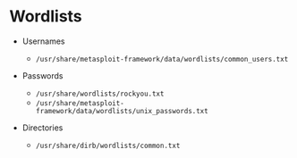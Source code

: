 # Wordlists
- Usernames
  - `/usr/share/metasploit-framework/data/wordlists/common_users.txt`

- Passwords
  - `/usr/share/wordlists/rockyou.txt`
  - `/usr/share/metasploit-framework/data/wordlists/unix_passwords.txt`

- Directories
  - `/usr/share/dirb/wordlists/common.txt`

